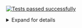 [![Tests passed successfully](https://img.shields.io/badge/tests-1%20passed-success)](#user-content-test-report)
<details><summary>Expand for details</summary>
 
# <a name="user-content-test-report"></a> Tests report
|Report|Passed|Failed|Skipped|Time|
|:---|---:|---:|---:|---:|
|[fixtures/external/jest/jest-react-component-test-results.xml](#user-content-r0)|1 ✅|||1000ms|
## ✅ <a id="user-content-r0" href="#user-content-r0">fixtures/external/jest/jest-react-component-test-results.xml</a>
**1** tests were completed in **1000ms** with **1** passed, **0** failed and **0** skipped.
|Test suite|Passed|Failed|Skipped|Time|
|:---|---:|---:|---:|---:|
|[\<Component /\>](#user-content-r0s0)|1 ✅|||798ms|
### ✅ <a id="user-content-r0s0" href="#user-content-r0s0">\<Component /\></a>
```
✅ <Component /> should render properly
```
</details>